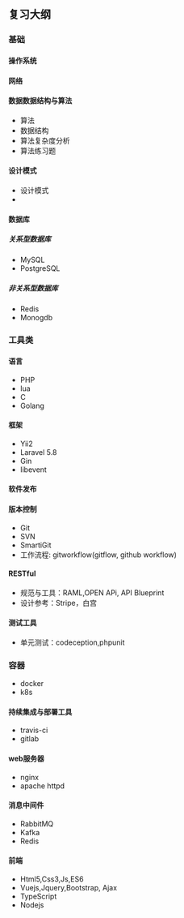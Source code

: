 ## 复习大纲

### 基础

#### 操作系统

#### 网络

#### 数据数据结构与算法

+ 算法
+ 数据结构
+ 算法复杂度分析
+ 算法练习题

#### 设计模式

+ 设计模式
+ 

#### 数据库

##### 关系型数据库

+ MySQL
+ PostgreSQL

##### 非关系型数据库

+ Redis
+ Monogdb

### 工具类

#### 语言

+ PHP
+ lua
+ C
+ Golang

#### 框架

+ Yii2
+ Laravel 5.8
+ Gin
+ libevent

#### 软件发布

#### 版本控制

+ Git
+ SVN
+ SmartiGit
+ 工作流程: gitworkflow(gitflow, github workflow)

#### RESTful 

+ 规范与工具：RAML,OPEN APi, API Blueprint
+ 设计参考：Stripe，白宫

#### 测试工具

+ 单元测试：codeception,phpunit

### 容器

+  docker
+ k8s

#### 持续集成与部署工具

+ travis-ci
+ gitlab

#### web服务器

+ nginx
+ apache httpd

#### 消息中间件

+ RabbitMQ
+ Kafka
+ Redis

#### 前端
+ Html5,Css3,Js,ES6
+ Vuejs,Jquery,Bootstrap, Ajax
+ TypeScript
+ Nodejs
